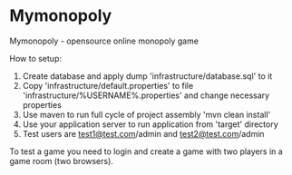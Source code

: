 Mymonopoly
==========

Mymonopoly - opensource online monopoly game


How to setup:
1) Create database and apply dump 'infrastructure/database.sql' to it
2) Copy 'infrastructure/default.properties' to file 'infrastructure/%USERNAME%.properties' and change necessary properties
3) Use maven to run full cycle of project assembly 'mvn clean install'
4) Use your application server to run application from 'target' directory
5) Test users are test1@test.com/admin and test2@test.com/admin


To test a game you need to login and create a game with two players in a game room (two browsers).
